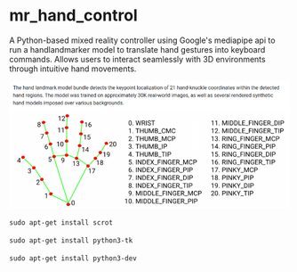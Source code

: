 # mr_hand_control
A Python-based mixed reality controller using Google's mediapipe api to run a handlandmarker model to translate hand gestures into keyboard commands. Allows users to interact seamlessly with 3D environments through intuitive hand movements.

![alt text](image.png)

```
sudo apt-get install scrot

sudo apt-get install python3-tk

sudo apt-get install python3-dev
```
